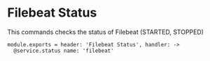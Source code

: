 
# Filebeat Status

This commands checks the status of Filebeat (STARTED, STOPPED)

    module.exports = header: 'Filebeat Status', handler: ->
      @service.status name: 'filebeat'
